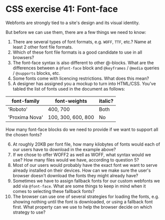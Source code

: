# CSS exercise 41: Font-face

Webfonts are strongly tied to a site's design and its visual identity.

But before we can use them, there are a few things we need to know:

1. There are several types of font formats, e.g. `WOFF`, `TTF`, etc.? Name at least 2 other font file formats.
2. Which of these font file formats is a good candidate to use in all browsers?
3. The font-face syntax is also different to other @-blocks. What are the differences between a `@font-face` block and `@keyframes` / `@media` queries / `@supports` blocks, etc.
4. Some fonts come with licencing restrictions. What does this mean?
5. A designer has assigned you a mockup to turn into HTML/CSS. You've tabled the list of fonts used in the document as follows:

font-family | font-weights | italic?
--- | --- | ---
'Roboto' | 400, 700 | Both
'Proxima Nova' | 100, 300, 600, 800 | No

How many font-face blocks do we need to provide if we want to support all the chosen fonts?

6. At roughly 20KB per font file, how many kilobytes of fonts would each of our users have to download in the example above?
7. If we chose to offer WOFF2 as well as WOFF, what syntax would we use? How many files would we have, according to question 5?
8. Most of our users would probably have the exact font we want to serve already installed on their devices. How can we make sure the user's browser doesn't download the fonts they might already have?
9. Sometimes we have to assign fallback fonts for our custom webfonts we add via `@font-face`. What are some things to keep in mind when it comes to selecting these fallback fonts?
10. The browser can use one of several strategies for loading the fonts, e.g. showing nothing until the font is downloaded, or using a fallback font first. What property can we use to help the browser decide on which strategy to use?

